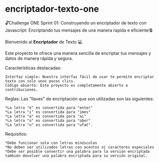 # encriptador-texto-one
🔓Challenge ONE Sprint 01: Construyendo un encriptador de texto con Javascript: Encriptando tus mensajes de una manera rapida e eficiente!🔒

Bienvenido al **Encriptador** de Texto 💻.

Este proyecto te ofrece una manera sencilla de encriptar tus mensajes y datos de manera rápida y segura. 

Características destacadas:

    Interfaz simple: Nuestra interfaz fácil de usar te permite encriptar texto con solo unos pocos clics.
    Código abierto: Este proyecto es completamente abierto a contribuciones.

Reglas: 
  Las "llaves" de encriptación que son utilizadas son las siguientes:

    *La letra "e" es convertida para "enter"
    *La letra "i" es convertida para "imes"
    *La letra "a" es convertida para "ai"
    *La letra "o" es convertida para "ober"
    *La letra "u" es convertida para "ufat".
        
Requisitos:

    *Debe funcionar solo con letras minúsculas
    *No deben ser utilizados letras con acentos ni caracteres especiales
    *Debe ser posible convertir una palabra para la versión encriptada también devolver una palabra encriptada para su versión original.
  
